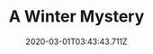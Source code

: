 ---
templateKey: blog-post
featuredpost: false
date: 2020-03-01T03:43:43.711Z
featuredimage: /img/quest_bg2.png
imgBg: quest_bg2
title: A Winter Mystery
description: You encountered a suspicious looking figure by the bus stop. When it saw you it fled toward town. Could there be a clue to its whereabouts?
reward: Magnifying Glass
tags:
  - Mail after triggering the cutscene by entering the Bus Stop from the Farm during Winter between 6am and 4pm. Interact with the bush to the right of the playground in Pelican Town
---